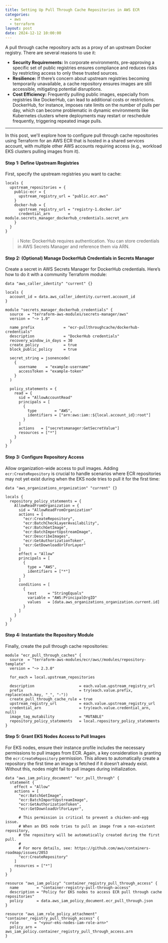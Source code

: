 ```yaml
---
title: Setting Up Pull Through Cache Repositories in AWS ECR
categories:
  - aws
  - terraform
layout: post
date: 2024-12-12 10:00:00
---
```


A pull through cache repository acts as a proxy of an upstream Docker registry.
There are several reasons to use it:

- **Security Requirements:** In corporate environments, pre-approving a
  specific set of public registries ensures compliance and reduces risks by
  restricting access to only these trusted sources.
- **Resilience:** If there’s concern about upstream registries becoming
  temporarily unavailable, a cache repository ensures images are still
  accessible, mitigating potential disruptions.
- **Cost Efficiency:** Frequently pulling public images, especially from
  registries like DockerHub, can lead to additional costs or restrictions.
  DockerHub, for instance, imposes rate limits on the number of pulls per day,
  which can become problematic in dynamic environments like Kubernetes clusters
  where deployments may restart or reschedule frequently, triggering repeated
  image pulls.

---

In this post, we'll explore how to configure pull through cache repositories
using Terraform for an AWS ECR that is hosted in a shared services account,
with multiple other AWS accounts requiring access (e.g., workload EKS clusters
pulling images from it).

#### Step 1: Define Upstream Registries

First, specify the upstream registries you want to cache:

```hcl
locals {
  upstream_repositories = {
    public-ecr = {
      upstream_registry_url = "public.ecr.aws"
    }
    docker-hub = {
      upstream_registry_url = "registry-1.docker.io"
      credential_arn        = module.secrets_manager_dockerhub_credentials.secret_arn
    }
  }
}
```

> ℹ️ Note: DockerHub requires authentication. You can store credentials in AWS
> Secrets Manager and reference them via ARN.

#### Step 2: (Optional) Manage DockerHub Credentials in Secrets Manager

Create a secret in AWS Secrets Manager for DockerHub credentials. Here’s how to
do it with a community Terraform module:

```hcl
data "aws_caller_identity" "current" {}

locals {
  account_id = data.aws_caller_identity.current.account_id
}

module "secrets_manager_dockerhub_credentials" {
  source  = "terraform-aws-modules/secrets-manager/aws"
  version = "~> 1.0"

  name_prefix             = "ecr-pullthroughcache/dockerhub-credentials"
  description             = "DockerHub credentials"
  recovery_window_in_days = 30
  create_policy           = true
  block_public_policy     = true

  secret_string = jsonencode(
    {
      username    = "example-username"
      accessToken = "example-token"
    }
  )

  policy_statements = {
    read = {
      sid = "AllowAccountRead"
      principals = [
        {
          type        = "AWS",
          identifiers = ["arn:aws:iam::${local.account_id}:root"]
        }
      ]
      actions   = ["secretsmanager:GetSecretValue"]
      resources = ["*"]
    }
  }
}
```

#### Step 3: Configure Repository Access

Allow organization-wide access to pull images. Adding `ecr:CreateRepository` is
crucial to handle scenarios where ECR repositories may not yet exist during
when the EKS node tries to pull it for the first time:

```hcl
data "aws_organizations_organization" "current" {}

locals {
  repository_policy_statements = {
    AllowReadFromOrganization = {
      sid = "AllowReadFromOrganization"
      actions = [
        "ecr:CreateRepository",
        "ecr:BatchCheckLayerAvailability",
        "ecr:BatchGetImage",
        "ecr:BatchImportUpstreamImage",
        "ecr:DescribeImages",
        "ecr:GetAuthorizationToken",
        "ecr:GetDownloadUrlForLayer"
      ]
      effect = "Allow"
      principals = [
        {
          type = "AWS",
          identifiers = ["*"]
        }
      ]
      conditions = [
        {
          test     = "StringEquals"
          variable = "AWS:PrincipalOrgID"
          values   = [data.aws_organizations_organization.current.id]
        }
      ]
    }
  }
}
```

#### Step 4: Instantiate the Repository Module

Finally, create the pull through cache repositories:

```hcl
module "ecr_pull_through_caches" {
  source  = "terraform-aws-modules/ecr/aws//modules/repository-template"
  version = "~> 2.3.0"

  for_each = local.upstream_repositories

  description                    = each.value.upstream_registry_url
  prefix                         = try(each.value.prefix, replace(each.key, "_", "-"))
  create_pull_through_cache_rule = true
  upstream_registry_url          = each.value.upstream_registry_url
  credential_arn                 = try(each.value.credential_arn, null)
  image_tag_mutability           = "MUTABLE"
  repository_policy_statements   = local.repository_policy_statements
}
```

#### Step 5: Grant EKS Nodes Access to Pull Images

For EKS nodes, ensure their instance profile includes the necessary permissions
to pull images from ECR. Again, a key consideration is granting the
`ecr:CreateRepository` permission. This allows to automatically create a
repository the first time an image is fetched if it doesn’t already exist.
Without this, nodes might fail to pull images during initialization.

```hcl
data "aws_iam_policy_document" "ecr_pull_through" {
  statement {
    effect = "Allow"
    actions = [
      "ecr:BatchGetImage",
      "ecr:BatchImportUpstreamImage",
      "ecr:GetAuthorizationToken",
      "ecr:GetDownloadUrlForLayer",

      # This permission is critical to prevent a chicken-and-egg issue.
      # When an EKS node tries to pull an image from a non-existent repository,
      # the repository will be automatically created during the first pull.
      #
      # For more details, see: https://github.com/aws/containers-roadmap/issues/2053
      "ecr:CreateRepository"
    ]
    resources = ["*"]
  }
}

resource "aws_iam_policy" "container_registry_pull_through_access" {
  name        = "container-registry-pull-through-access"
  description = "Policy for EKS nodes to access ECR pull through cache repositories"
  policy      = data.aws_iam_policy_document.ecr_pull_through.json
}

resource "aws_iam_role_policy_attachment" "container_registry_pull_through_access" {
  role       = "<your-eks-nodes-iam-role-arn>"
  policy_arn = aws_iam_policy.container_registry_pull_through_access.arn
}
```
